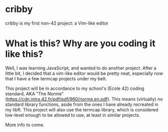 # cribby
cribby is my first non-42 project: a Vim-like editor

# What is this? Why are you coding it like this?
Well, I was learning JavaScript, and wanted to do another project.
After a little bit, I decided that a vim-like editor would be pretty neat,
especially now that I have a few termcap projects under my belt.

This project will be in accordance to my school's (Ecole 42) coding standard,
AKA "The Norme" (https://cdn.intra.42.fr/pdf/pdf/960/norme.en.pdf).
This means (virtually) no standard library functions, aside from the ones
I have already recreated in my libft. This project will also use the termcap
library, which is considered low-level enough to be allowed to use, at least
in similar projects.

More info to come.
